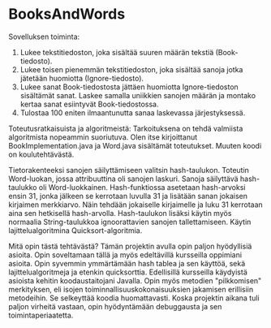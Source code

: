# BooksAndWords

Sovelluksen toiminta:
1. Lukee tekstitiedoston, joka sisältää suuren määrän tekstiä (Book-tiedosto).
2. Lukee toisen pienemmän tekstitiedoston, joka sisältää sanoja jotka jätetään huomiotta (Ignore-tiedosto).
3. Lukee sanat Book-tiedostosta jättäen huomiotta Ignore-tiedoston sisältämät sanat. Laskee samalla uniikkien sanojen määrän ja montako kertaa 
sanat esiintyvät Book-tiedostossa.
4. Tulostaa 100 eniten ilmaantunutta sanaa laskevassa järjestyksessä.

Toteutusratkaisuista ja algoritmeistä:
Tarkoituksena on tehdä valmiista algoritmista nopeammin suoriutuva. Olen itse kirjoittanut BookImplementation.java ja Word.java sisältämät toteutukset.
Muuten koodi on koulutehtävästä. 

Tietorakenteeksi sanojen säilyttämiseen valitsin hash-taulukon. Toteutin Word-luokan, jossa 
attribuuttina oli sanojen laskuri. Sanoja säilyttävä hash-taulukko oli Word-luokkainen. Hash-funktiossa asetetaan hash-arvoksi ensin 31, 
jonka jälkeen se kerrotaan luvulla 31 ja lisätään sanan jokaisen kirjaimen merkkiarvo. 
Näin tehdään jokaiselle kirjaimelle ja luku 31 kerrotaan aina sen hetkisellä hash-arvolla.
Hash-taulukon lisäksi käytin myös normaalia String-taulukkoa ignoorattavien sanojen tallettamiseen.
Käytin lajittelualgoritmina Quicksort-algoritmia.

Mitä opin tästä tehtävästä?
Tämän projektin avulla opin paljon hyödyllisiä asioita. Opin soveltamaan tällä ja myös edeltävillä kursseilla
 oppimiani asioita. Opin syvemmin ymmärtämään hash tablea ja sen käyttöä, sekä lajittelualgoritmeja ja 
  etenkin quicksorttia. Edellisillä kursseilla käydyistä asioista kehitin koodaustaitojani Javalla. Opin myös metodien
 "pilkkomisen" merkityksen, eli isojen toiminnallisuuskokonaisuuksien jakamisen erillisiin metodeihin. Se
 selkeyttää koodia huomattavasti. Koska projektin aikana tuli paljon virheitä vastaan, opin hyödyntämään debuggausta 
 ja sen toimintaperiaatetta. 


